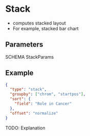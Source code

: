 # Stack

- computes stacked layout
- For example, stacked bar chart

## Parameters

SCHEMA StackParams

## Example

```json
{
  "type": "stack",
  "groupby": ["chrom", "startpos"],
  "sort": {
    "field": "Role in Cancer"
  },
  "offset": "normalize"
}
```

TODO: Explanation
